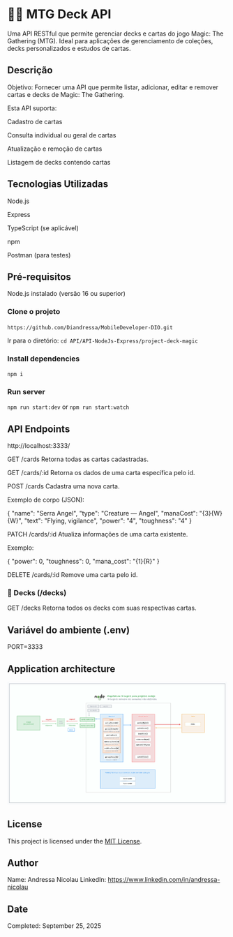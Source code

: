 # 🧙‍♂️ MTG Deck API

Uma API RESTful que permite gerenciar decks e cartas do jogo Magic: The Gathering (MTG). Ideal para aplicações de gerenciamento de coleções, decks personalizados e estudos de cartas.

## Descrição

Objetivo: Fornecer uma API que permite listar, adicionar, editar e remover cartas e decks de Magic: The Gathering.

Esta API suporta:

Cadastro de cartas

Consulta individual ou geral de cartas

Atualização e remoção de cartas

Listagem de decks contendo cartas

## Tecnologias Utilizadas

Node.js

Express

TypeScript (se aplicável)

npm

Postman (para testes)


## Pré-requisitos

Node.js instalado (versão 16 ou superior)

### Clone o projeto

`https://github.com/Diandressa/MobileDeveloper-DIO.git`

Ir para o diretório: `cd API/API-NodeJs-Express/project-deck-magic`

### Install dependencies

`npm i`

### Run server

`npm run start:dev` or `npm run start:watch`

## API Endpoints 

http://localhost:3333/

GET /cards
Retorna todas as cartas cadastradas.

GET /cards/:id
Retorna os dados de uma carta específica pelo id.

POST /cards
Cadastra uma nova carta.

Exemplo de corpo (JSON):

{
  "name": "Serra Angel",
  "type": "Creature — Angel",
  "manaCost": "{3}{W}{W}",
  "text": "Flying, vigilance",
  "power": "4",
  "toughness": "4"
}


PATCH /cards/:id
Atualiza informações de uma carta existente.

Exemplo:

{
  "power": 0,
  "toughness": 0,
  "mana_cost": "{1}{R}"
}

DELETE /cards/:id
Remove uma carta pelo id.

### 🧙 Decks (/decks)

GET /decks
Retorna todos os decks com suas respectivas cartas.

## Variável do ambiente (.env)

PORT=3333

## Application architecture

![Arquitetura da API](./docs/arch/arquitetura.png)

## License

This project is licensed under the [MIT License](/LICENSE).


## Author

Name: Andressa Nicolau
LinkedIn: https://www.linkedin.com/in/andressa-nicolau

## Date

Completed: September 25, 2025


